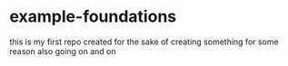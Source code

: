 example-foundations
===================

this is my first repo created for the sake of creating something for some reason also going on and on
